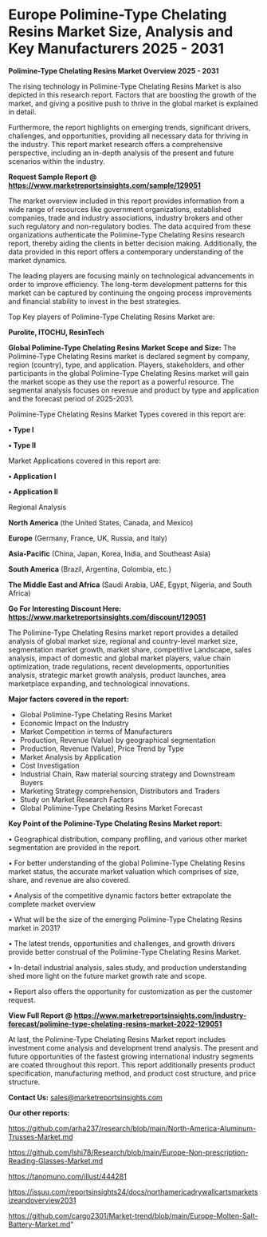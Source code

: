 # Europe Polimine-Type Chelating Resins Market Size, Analysis and Key Manufacturers 2025 - 2031

<Strong> Polimine-Type Chelating Resins Market Overview 2025 - 2031</strong>

The rising technology in Polimine-Type Chelating Resins Market is also depicted in this research report. Factors that are boosting the growth of the market, and giving a positive push to thrive in the global market is explained in detail.

Furthermore, the report highlights on emerging trends, significant drivers, challenges, and opportunities, providing all necessary data for thriving in the industry. This report market research offers a comprehensive perspective, including an in-depth analysis of the present and future scenarios within the industry.

<strong>Request Sample Report @ <a href=https://www.marketreportsinsights.com/sample/129051>https://www.marketreportsinsights.com/sample/129051</a></strong>

The market overview included in this report provides information from a wide range of resources like government organizations, established companies, trade and industry associations, industry brokers and other such regulatory and non-regulatory bodies. The data acquired from these organizations authenticate the Polimine-Type Chelating Resins research report, thereby aiding the clients in better decision making. Additionally, the data provided in this report offers a contemporary understanding of the market dynamics.

The leading players are focusing mainly on technological advancements in order to improve efficiency. The long-term development patterns for this market can be captured by continuing the ongoing process improvements and financial stability to invest in the best strategies.

Top Key players of Polimine-Type Chelating Resins Market are:

<strong>Purolite, ITOCHU, ResinTech</strong>

<strong><b>Global Polimine-Type Chelating Resins Market Scope and Size:</b></strong>
The Polimine-Type Chelating Resins market is declared segment by company, region (country), type, and application. Players, stakeholders, and other participants in the global Polimine-Type Chelating Resins market will gain the market scope as they use the report as a powerful resource. The segmental analysis focuses on revenue and product by type and application and the forecast period of 2025-2031.

Polimine-Type Chelating Resins Market Types covered in this report are:

<strong>• Type I

• Type II</strong>

Market Applications covered in this report are:

<strong>• Application I

• Application II</strong> 

Regional Analysis

<strong>North America</strong> (the United States, Canada, and Mexico)

<strong>Europe</strong> (Germany, France, UK, Russia, and Italy)

<strong>Asia-Pacific</strong> (China, Japan, Korea, India, and Southeast Asia)

<strong>South America</strong> (Brazil, Argentina, Colombia, etc.)

<strong>The Middle East and Africa</strong> (Saudi Arabia, UAE, Egypt, Nigeria, and South Africa)

<strong>Go For Interesting Discount Here: <a href=https://www.marketreportsinsights.com/discount/129051>https://www.marketreportsinsights.com/discount/129051</a></strong>

The Polimine-Type Chelating Resins market report provides a detailed analysis of global market size, regional and country-level market size, segmentation market growth, market share, competitive Landscape, sales analysis, impact of domestic and global market players, value chain optimization, trade regulations, recent developments, opportunities analysis, strategic market growth analysis, product launches, area marketplace expanding, and technological innovations.

<strong><b>Major factors covered in the report:</b></strong>
<ul>
  <li>Global Polimine-Type Chelating Resins Market </li>
  <li>Economic Impact on the Industry</li>
  <li>Market Competition in terms of Manufacturers</li>
  <li>Production, Revenue (Value) by geographical segmentation</li>
  <li>Production, Revenue (Value), Price Trend by Type</li>
  <li>Market Analysis by Application</li>
  <li>Cost Investigation</li>
  <li>Industrial Chain, Raw material sourcing strategy and Downstream Buyers</li>
  <li>Marketing Strategy comprehension, Distributors and Traders</li>
  <li>Study on Market Research Factors</li>
  <li>Global Polimine-Type Chelating Resins Market Forecast</li>
</ul>

<strong><b>Key Point of the Polimine-Type Chelating Resins Market report:</b></strong>

• Geographical distribution, company profiling, and various other market segmentation are provided in the report.

• For better understanding of the global Polimine-Type Chelating Resins market status, the accurate market valuation which comprises of size, share, and revenue are also covered.

• Analysis of the competitive dynamic factors better extrapolate the complete market overview

• What will be the size of the emerging Polimine-Type Chelating Resins market in 2031?

• The latest trends, opportunities and challenges, and growth drivers provide better construal of the Polimine-Type Chelating Resins Market.

• In-detail industrial analysis, sales study, and production understanding shed more light on the future market growth rate and scope.

• Report also offers the opportunity for customization as per the customer request.

<strong><b>View Full Report @ <a href=https://www.marketreportsinsights.com/industry-forecast/polimine-type-chelating-resins-market-2022-129051>https://www.marketreportsinsights.com/industry-forecast/polimine-type-chelating-resins-market-2022-129051</a></b></strong>


At last, the Polimine-Type Chelating Resins Market report includes investment come analysis and development trend analysis. The present and future opportunities of the fastest growing international industry segments are coated throughout this report. This report additionally presents product specification, manufacturing method, and product cost structure, and price structure.

<strong>Contact Us:</strong>
sales@marketreportsinsights.com

<strong>Our other reports:</strong>

<a href=https://github.com/arha237/research/blob/main/North-America-Aluminum-Trusses-Market.md>https://github.com/arha237/research/blob/main/North-America-Aluminum-Trusses-Market.md</a>

<a href=https://github.com/Ishi78/Research/blob/main/Europe-Non-prescription-Reading-Glasses-Market.md>https://github.com/Ishi78/Research/blob/main/Europe-Non-prescription-Reading-Glasses-Market.md</a>

<a href=https://tanomuno.com/illust/444281>https://tanomuno.com/illust/444281</a>

<a href=https://issuu.com/reportsinsights24/docs/northamericadrywallcartsmarketsizeandoverview2031>https://issuu.com/reportsinsights24/docs/northamericadrywallcartsmarketsizeandoverview2031</a>

<a href=https://github.com/cargo2301/Market-trend/blob/main/Europe-Molten-Salt-Battery-Market.md>https://github.com/cargo2301/Market-trend/blob/main/Europe-Molten-Salt-Battery-Market.md</a>"

